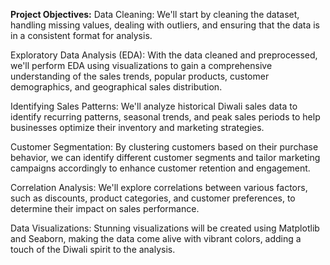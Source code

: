
**Project Objectives:**
Data Cleaning: We'll start by cleaning the dataset, handling missing values, dealing with outliers, and ensuring that the data is in a consistent format for analysis.

Exploratory Data Analysis (EDA): With the data cleaned and preprocessed, we'll perform EDA using visualizations to gain a comprehensive understanding of the sales trends, popular products, customer demographics, and geographical sales distribution.

Identifying Sales Patterns: We'll analyze historical Diwali sales data to identify recurring patterns, seasonal trends, and peak sales periods to help businesses optimize their inventory and marketing strategies.

Customer Segmentation: By clustering customers based on their purchase behavior, we can identify different customer segments and tailor marketing campaigns accordingly to enhance customer retention and engagement.

Correlation Analysis: We'll explore correlations between various factors, such as discounts, product categories, and customer preferences, to determine their impact on sales performance.

Data Visualizations: Stunning visualizations will be created using Matplotlib and Seaborn, making the data come alive with vibrant colors, adding a touch of the Diwali spirit to the analysis.


